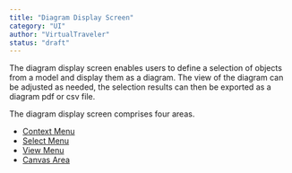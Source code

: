 ```yaml
---
title: "Diagram Display Screen"
category: "UI"
author: "VirtualTraveler"
status: "draft"
---
```


The diagram display screen enables users to define a selection of objects from a model and display them as a diagram. The view of the diagram can be adjusted as needed, the selection results can then be exported as a diagram pdf or csv file. 

The diagram display screen comprises four areas. 

- [Context Menu]({{site.baseurl}}/reference/ui/#top-context-menu)
- [Select Menu]({{site.baseurl}}/reference/ui/#left-selection-menu)
- [View Menu]({{site.baseurl}}/reference/ui/#right-view-menu) 
- [Canvas Area]({{site.baseurl}}/reference/ui/#canvas-area)
